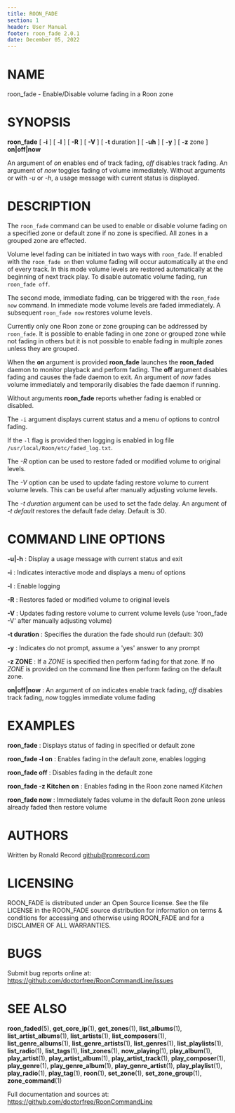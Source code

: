 ```yaml
---
title: ROON_FADE
section: 1
header: User Manual
footer: roon_fade 2.0.1
date: December 05, 2022
---
```

# NAME
roon_fade - Enable/Disable volume fading in a Roon zone

# SYNOPSIS
**roon_fade** [ **-i** ] [ **-l** ] [ **-R** ] [ **-V** ] [ **-t** duration ] [ **-uh** ] [ **-y** ] [ **-z** zone ] **on|off|now**

An argument of *on* enables end of track fading, *off* disables track fading. An argument of *now* toggles fading of volume immediately. Without arguments or with *-u* or *-h*, a usage message with current status is displayed.

# DESCRIPTION
The `roon_fade` command can be used to enable or disable volume fading on a specified zone or default zone if no zone is specified. All zones in a grouped zone are effected.

Volume level fading can be initiated in two ways with `roon_fade`. If enabled with the `roon_fade on` then volume fading will occur automatically at the end of every track. In this mode volume levels are restored automatically at the beginning of next track play. To disable automatic volume fading, run `roon_fade off`.

The second mode, immediate fading, can be triggered with the `roon_fade now` command. In immediate mode volume levels are faded immediately. A subsequent `roon_fade now` restores volume levels.

Currently only one Roon zone or zone grouping can be addressed by `roon_fade`. It is possible to enable fading in one zone or grouped zone while not fading in others but it is not possible to enable fading in multiple zones unless they are grouped.

When the **on** argument is provided **roon_fade** launches the **roon_faded** daemon to monitor playback and perform fading. The **off** argument disables fading and causes the fade daemon to exit. An argument of *now* fades volume immediately and temporarily disables the fade daemon if running.

Without arguments **roon_fade** reports whether fading is enabled or disabled.

The `-i` argument displays current status and a menu of options to control fading.

If the `-l` flag is provided then logging is enabled in log file `/usr/local/Roon/etc/faded_log.txt`.

The *-R* option can be used to restore faded or modified volume to original levels.

The *-V* option can be used to update fading restore volume to current volume levels. This can be useful after manually adjusting volume levels.

The *-t duration* argument can be used to set the fade delay. An argument of *-t default* restores the default fade delay. Default is 30.

# COMMAND LINE OPTIONS
**-u|-h**
: Display a usage message with current status and exit

**-i**
: Indicates interactive mode and displays a menu of options

**-l**
: Enable logging

**-R**
: Restores faded or modified volume to original levels

**-V**
: Updates fading restore volume to current volume levels (use 'roon_fade -V' after manually adjusting volume)

**-t duration**
: Specifies the duration the fade should run (default: 30) 

**-y**
: Indicates do not prompt, assume a 'yes' answer to any prompt

**-z ZONE**
: If a *ZONE* is specified then perform fading for that zone. If no *ZONE* is provided on the command line then perform fading on the default zone.

**on|off|now**
: An argument of *on* indicates enable track fading, *off* disables track fading, *now* toggles immediate volume fading

# EXAMPLES
**roon_fade**
: Displays status of fading in specified or default zone

**roon_fade -l on**
: Enables fading in the default zone, enables logging

**roon_fade off**
: Disables fading in the default zone

**roon_fade -z Kitchen on**
: Enables fading in the Roon zone named *Kitchen*

**roon_fade now**
: Immediately fades volume in the default Roon zone unless already faded then restore volume

# AUTHORS
Written by Ronald Record github@ronrecord.com

# LICENSING
ROON_FADE is distributed under an Open Source license.
See the file LICENSE in the ROON_FADE source distribution
for information on terms &amp; conditions for accessing and
otherwise using ROON_FADE and for a DISCLAIMER OF ALL WARRANTIES.

# BUGS
Submit bug reports online at: https://github.com/doctorfree/RoonCommandLine/issues

# SEE ALSO
**roon_faded**(5), **get_core_ip**(1), **get_zones**(1), **list_albums**(1), **list_artist_albums**(1), **list_artists**(1), **list_composers**(1), **list_genre_albums**(1), **list_genre_artists**(1), **list_genres**(1), **list_playlists**(1), **list_radio**(1), **list_tags**(1), **list_zones**(1), **now_playing**(1), **play_album**(1), **play_artist**(1), **play_artist_album**(1), **play_artist_track**(1), **play_composer**(1), **play_genre**(1), **play_genre_album**(1), **play_genre_artist**(1), **play_playlist**(1), **play_radio**(1), **play_tag**(1), **roon**(1), **set_zone**(1), **set_zone_group**(1), **zone_command**(1)

Full documentation and sources at: https://github.com/doctorfree/RoonCommandLine

